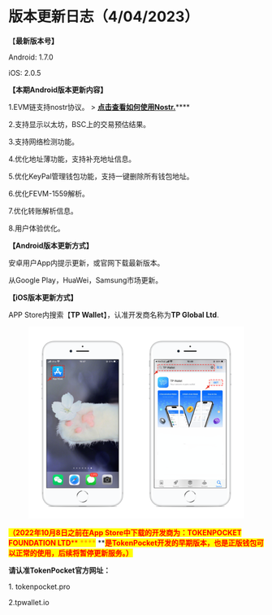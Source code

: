 # 版本更新日志（4/04/2023）

【**最新版本号】**

Android: 1.7.0&#x20;

iOS: 2.0.5



**【本期Android版本更新内容】**

1.EVM链支持nostr协议。 > [**点击查看如何使用Nostr.**](../../wallet-operation/protocol/nostr.md)****

2.支持显示以太坊，BSC上的交易预估结果。

3.支持网络检测功能。

4.优化地址薄功能，支持补充地址信息。

5.优化KeyPal管理钱包功能，支持一键删除所有钱包地址。

6.优化FEVM-1559解析。

7.优化转账解析信息。

8.用户体验优化。



**【Android版本更新方式】**

安卓用户App内提示更新，或官网下载最新版本。

从Google Play，HuaWei，Samsung市场更新。

**【iOS版本更新方式】**&#x20;

APP Store内搜索【**TP Wallet**】，认准开发商名称为**TP Global Ltd**.&#x20;

<figure><img src="../../.gitbook/assets/image (29).png" alt=""><figcaption></figcaption></figure>

<mark style="color:red;">**（2022年10月8日之前在App Store中下载的开发商为：TOKENPOCKET FOUNDATION LTD**</mark><mark style="color:red;">** **</mark><mark style="color:red;"><mark style="color:orange;">****<mark style="color:orange;"></mark><mark style="color:red;">** **</mark><mark style="color:red;">**是TokenPocket开发的早期版本，也是正版钱包可以正常的使用，后续将暂停更新服务。）**</mark>

**请认准TokenPocket官方网址：**

1\. tokenpocket.pro&#x20;

2.tpwallet.io
